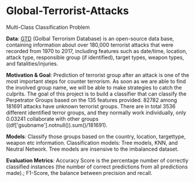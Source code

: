 # Global-Terrorist-Attacks
Multi-Class Classification Problem 

__Data__: [GTD](https://www.start.umd.edu/gtd/) (Golbal Terrorism Database) is an open-source data base, containing information about over 180,000 terrorist attacks that were recorded from 1970 to 2017, including features such as date/time, location, attack type, responsible group (if identified), target types, weapon types, and fatalities/injuries.  

__Motivation & Goal__: Prediction of terrorist group after an attack is one of the
most important steps for counter terrorism. As soon as we are able to find the involved group name, we will be able to make strategies to catch the culprits. 
The goal of this project is to build a classifier that can classify the Perpetrator Groups based on the 135 features provided. 82782 among 181691 attacks have unknown terrorist groups. There are in total 3536 different identified terror groups, and they normally work individually, only 0.03241 collaborate with other groups ((df['gsubname'].notnull()).sum()/181691). 

__Models__: Classify those groups based on the country, location, targettype, weapon etc information. Classification models: Tree models, KNN, and Neutral Network. Tree models are insensive to the imbalanced dataset.    

__Evaluation Metrics__: Accuracy Score is the percentage number of
correctly classified instances (the number of correct
predictions from all predictions made).; F1-Score, the balance between precision and recall. 
